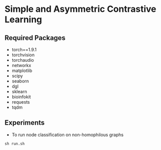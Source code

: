 # Simple and Asymmetric Contrastive Learning


## Required Packages

- torch==1.9.1
- torchvision
- torchaudio
- networkx
- matplotlib
- scipy
- seaborn
- dgl
- sklearn
- bioinfokit
- requests
- tqdm


## Experiments
- To run node classification on non-homophilous graphs 
```
sh run.sh
 
